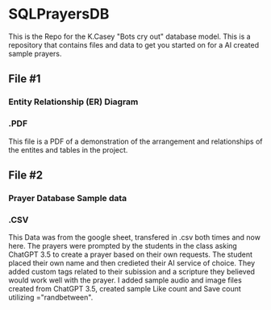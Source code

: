 # SQLPrayersDB
This is the Repo for the K.Casey "Bots cry out" database model. This is a repository that contains files and data to get you started on for a AI created sample prayers.

## File #1
### Entity Relationship (ER) Diagram
### .PDF

This file is a PDF of a demonstration of the arrangement and relationships of the entites and tables in the project. 




## File #2
### Prayer Database Sample data
### .CSV

This Data was from the google sheet, transfered in .csv both times and now here. The prayers were prompted by the students in the class asking ChatGPT 3.5 to create a prayer based on their own requests. The student placed their own name and then credieted their AI service of choice. They added custom tags related to their subission and a scripture they believed would work well with the prayer. I added sample audio and image files created from ChatGPT 3.5, created sample Like count and Save count utilizing ="randbetween". 
